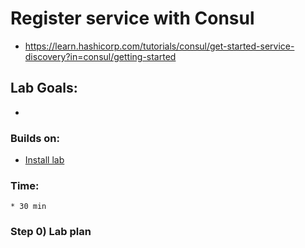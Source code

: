 # Register service with Consul

* https://learn.hashicorp.com/tutorials/consul/get-started-service-discovery?in=consul/getting-started

## Lab Goals:

* 

### Builds on:
* [Install lab](../lab01)

### Time:
    * 30 min

### Step 0) Lab plan

